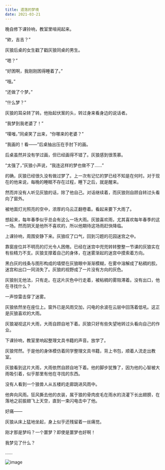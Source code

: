 ```yaml
---
title: 遗落的梦境
date: 2021-03-21
---
```


晚自修下课铃响，教室里喧闹起来。

“欸，吉吉？”

灰狼后桌的女生戳了戳灰狼同桌的男生。

<!-- more -->

“嗯？”

“好困啊，我刚刚困得睡着了。”

“哦。”

“还做了个梦。”

“什么梦？”

灰狼的耳朵转了转。他抬起伏案的头，转过身来看身边的说话者。

“我梦到我老婆了！”

“噗嗤，”同桌笑了出来，“你哪来的老婆？”

“我画的！看——”后桌抽出压在手肘下的画。

后桌虽然并没有学过画，但已经画得不错了。灰狼感到很羡慕。

“太强了，”灰狼小声说，“我连这样的梦也做不了……”

的确，灰狼已经很久没有做过梦了。上一次有记忆的梦已经不知是在何时。对于现在的他来说，每晚的睡眠不存在过程，睡下之后，就是醒来。

然而并没有人听见灰狼的话，除了他自己。对话继续着，而灰狼则自顾自转过头看向了窗外。

被地面灯光照亮的空中，浓厚的乌云正翻卷着。看起来要下大雨了。

想起来，每年春季似乎总会有这么一场大雨。灰狼喜欢雨，尤其喜欢每年春季的这一场。然而阴天是他所不喜欢的，所以他期待这场雨赶快降临。

上课铃响，周围安静下来。灰狼叹了口气，回到习题的花园迷宫之中。

靠窗座位并不明亮的灯光令人困倦。已经在迷宫中兜兜转转整整一节课的灰狼实在有些精力不支。灰狼支撑着自己的身体，在迷雾渐起的迷宫中摸索着方向。

黑白灰的线条与图形构成的墙壁在灰狼眼中渐渐模糊，在雾中溶解成了粘稠的胶。迷宫和出口一同消失了。灰狼的视野成了一片没有方向的灰色。

灰狼别无他法，只有走。在这片灰色中行走着，被粘稠的雾阻滞着。没有出口，他在寻找什么？

一声惊雷击穿了迷雾。

灰狼依然坐在座位上。窗外已是风雨交加，闪电的余波在云层中回荡着低吼。这正是灰狼喜欢的大雨。

灰狼凝视这片大雨，大雨自顾自地下着。灰狼只好有些失望地转过头看向自己的作业。

下课铃响，教室里响起整理文具书籍的声音。放学了。

灰狼愕然。于是他的身体模仿着同学整理文具书籍，背上书包，顺着人流走出教室。

灰狼看到这片大雨，大雨依然自顾自地下着。他的脚步犹豫了，因为他的心智被大雨吸引着，似乎那里有他在寻找的东西。

没有人看到一个狼兽人从五楼的走廊跳进风雨中。

他奔向风雨。狂风撕去他的衣装，属于狼的骨肉皮毛在雨水的浇灌下长出翅膀，在落地之前振翅飞上天空，直到一束闪电击中了他。

好痛——

灰狼从床上猛地坐起，身上似乎还残留着一丝痛觉。

刚才那是梦吗？一个噩梦？即使是噩梦也好啊！

我梦见了什么？

……

![image](/thoughts/eighteen/missing-dream.png)


